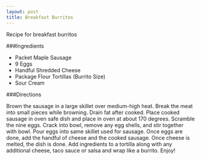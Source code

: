 ```yaml
---
layout: post
title: Breakfast Burritos
---
```


Recipe for breakfast burritos

###Ingredients

* Packet Maple Sausage
* 9 Eggs
* Handful Shredded Cheese
* Package Flour Tortillas (Burrito Size)
* Sour Cream

###Directions

Brown the sausage in a large skillet over medium-high heat. Break the meat into small pieces while browning. Drain fat after cooked.
Place cooked sausage in oven safe dish and place in oven at about 170 degrees.
Scramble the nine eggs. Crack into bowl, remove any egg shells, and stir together with bowl. Pour eggs into same skillet used for sausage. 
Once eggs are done, add the handful of cheese and the cooked sausage. Once cheese is melted, the dish is done.
Add ingredients to a tortilla along with any additional cheese, taco sauce or salsa and wrap like a burrito. 
Enjoy!
